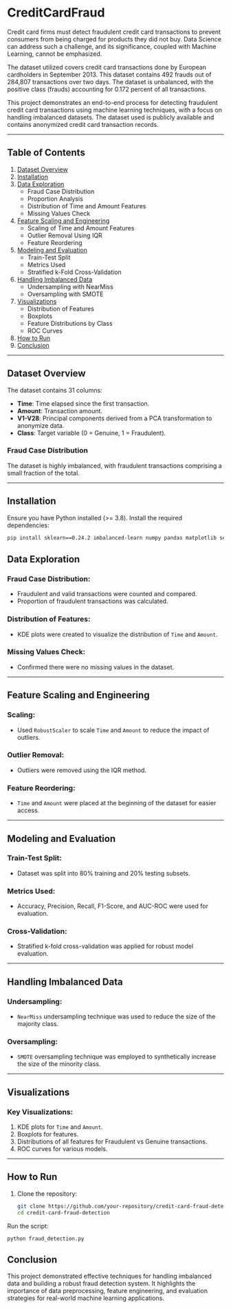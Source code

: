 # CreditCardFraud


Credit card firms must detect fraudulent credit card transactions to prevent consumers from being charged for products they did not buy. Data Science can address such a challenge, and its significance, coupled with Machine Learning, cannot be emphasized.

The dataset utilized covers credit card transactions done by European cardholders in September 2013. This dataset contains 492 frauds out of 284,807 transactions over two days. The dataset is unbalanced, with the positive class (frauds) accounting for 0.172 percent of all transactions.

This project demonstrates an end-to-end process for detecting fraudulent credit card transactions using machine learning techniques, with a focus on handling imbalanced datasets. The dataset used is publicly available and contains anonymized credit card transaction records.

---

## Table of Contents

1. [Dataset Overview](#dataset-overview)  
2. [Installation](#installation)  
3. [Data Exploration](#data-exploration)  
   - Fraud Case Distribution  
   - Proportion Analysis  
   - Distribution of Time and Amount Features  
   - Missing Values Check  
4. [Feature Scaling and Engineering](#feature-scaling-and-engineering)  
   - Scaling of Time and Amount Features  
   - Outlier Removal Using IQR  
   - Feature Reordering  
5. [Modeling and Evaluation](#modeling-and-evaluation)  
   - Train-Test Split  
   - Metrics Used  
   - Stratified k-Fold Cross-Validation  
6. [Handling Imbalanced Data](#handling-imbalanced-data)  
   - Undersampling with NearMiss  
   - Oversampling with SMOTE  
7. [Visualizations](#visualizations)  
   - Distribution of Features  
   - Boxplots  
   - Feature Distributions by Class  
   - ROC Curves  
8. [How to Run](#how-to-run)  
9. [Conclusion](#conclusion)

---

## Dataset Overview

The dataset contains 31 columns:
- **Time**: Time elapsed since the first transaction.  
- **Amount**: Transaction amount.  
- **V1-V28**: Principal components derived from a PCA transformation to anonymize data.  
- **Class**: Target variable (0 = Genuine, 1 = Fraudulent).

### Fraud Case Distribution
The dataset is highly imbalanced, with fraudulent transactions comprising a small fraction of the total.

---

## Installation

Ensure you have Python installed (>= 3.8). Install the required dependencies:

```bash
pip install sklearn==0.24.2 imbalanced-learn numpy pandas matplotlib seaborn
```


## Data Exploration

### Fraud Case Distribution:
- Fraudulent and valid transactions were counted and compared.  
- Proportion of fraudulent transactions was calculated.

### Distribution of Features:
- KDE plots were created to visualize the distribution of `Time` and `Amount`.

### Missing Values Check:
- Confirmed there were no missing values in the dataset.

---

## Feature Scaling and Engineering

### Scaling:
- Used `RobustScaler` to scale `Time` and `Amount` to reduce the impact of outliers.

### Outlier Removal:
- Outliers were removed using the IQR method.

### Feature Reordering:
- `Time` and `Amount` were placed at the beginning of the dataset for easier access.

---

## Modeling and Evaluation

### Train-Test Split:
- Dataset was split into 80% training and 20% testing subsets.

### Metrics Used:
- Accuracy, Precision, Recall, F1-Score, and AUC-ROC were used for evaluation.

### Cross-Validation:
- Stratified k-fold cross-validation was applied for robust model evaluation.

---

## Handling Imbalanced Data

### Undersampling:
- `NearMiss` undersampling technique was used to reduce the size of the majority class.

### Oversampling:
- `SMOTE` oversampling technique was employed to synthetically increase the size of the minority class.

---

## Visualizations

### Key Visualizations:
1. KDE plots for `Time` and `Amount`.  
2. Boxplots for features.  
3. Distributions of all features for Fraudulent vs Genuine transactions.  
4. ROC curves for various models.

---

## How to Run

1. Clone the repository:  
   ```bash
   git clone https://github.com/your-repository/credit-card-fraud-detection.git
   cd credit-card-fraud-detection
Run the script:

    python fraud_detection.py

## Conclusion

This project demonstrated effective techniques for handling imbalanced data and building a robust fraud detection system. It highlights the importance of data preprocessing, feature engineering, and evaluation strategies for real-world machine learning applications.
